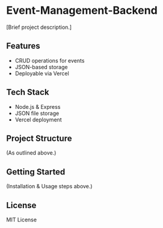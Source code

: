 # Event-Management-Backend

[Brief project description.]

## Features
- CRUD operations for events
- JSON-based storage
- Deployable via Vercel

## Tech Stack
- Node.js & Express
- JSON file storage
- Vercel deployment

## Project Structure
(As outlined above.)

## Getting Started
(Installation & Usage steps above.)

## License
MIT License
